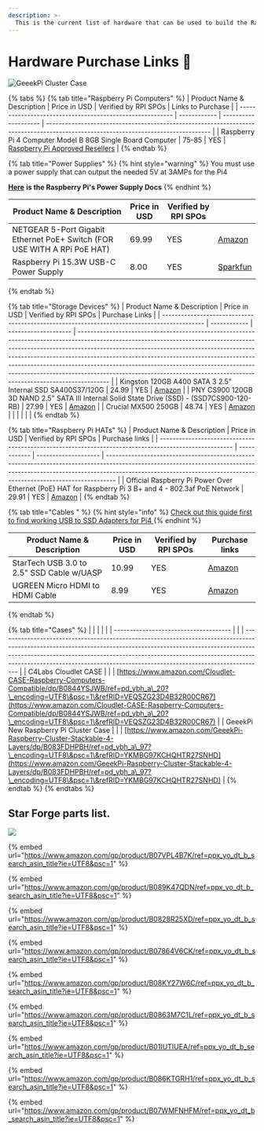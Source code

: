 ```yaml
---
description: >-
  This is the current list of hardware that can be used to build the Raspberry Pi stake pool, not including a separate laptop or PC for administration.
---
```


# Hardware Purchase Links 🏪

![GeeekPi Cluster Case](../../.gitbook/assets/photo\_2021-03-09-13.42.42.jpeg)

{% tabs %}
{% tab title="Raspberry Pi Computers" %}
| Product Name & Description                                | Price in USD | Verified by RPI SPOs | Links to Purchase                                                                                                                  |
| --------------------------------------------------------- | ------------ | -------------------- | ---------------------------------------------------------------------------------------------------------------------------------- |
| Raspberry Pi 4 Computer Model B 8GB Single Board Computer | 75-85        | YES                  | [Raspberry Pi Approved Resellers](https://www.raspberrypi.org/products/raspberry-pi-4-model-b/?variant=raspberry-pi-4-model-b-8gb) |
{% endtab %}

{% tab title="Power Supplies" %}
{% hint style="warning" %}
You must use a power supply that can output the needed 5V at 3AMPs for the Pi4

[**Here**](https://www.raspberrypi.org/documentation/hardware/raspberrypi/power/README.md) **is the Raspberry Pi's Power Supply Docs**
{% endhint %}

| Product Name & Description                                               | Price in USD | Verified by RPI SPOs |                                                                                                              |
| ------------------------------------------------------------------------ | ------------ | -------------------- | ------------------------------------------------------------------------------------------------------------ |
| NETGEAR 5-Port Gigabit Ethernet PoE+ Switch (FOR USE WITH A RPi PoE HAT) | 69.99        | YES                  | [Amazon](https://www.amazon.com/gp/product/B07WTXHSXC/ref=ppx_yo_dt_b_asin_title_o02\_s00?ie=UTF8\&psc=1) |
| Raspberry Pi 15.3W USB-C Power Supply                                    | 8.00         | YES                  | [Sparkfun](https://www.sparkfun.com/products/15448?src=raspberrypi)                                          |
{% endtab %}

{% tab title="Storage Devices" %}
| Product Name & Description                                                                  | Price in USD | Verified by RPI SPOs | Purchase Links                                                                                                                                                                                                                                                                                                                                                                                                                                                                                 |
| ------------------------------------------------------------------------------------------- | ------------ | -------------------- | ---------------------------------------------------------------------------------------------------------------------------------------------------------------------------------------------------------------------------------------------------------------------------------------------------------------------------------------------------------------------------------------------------------------------------------------------------------------------------------------------- |
| Kingston 120GB A400 SATA 3 2.5" Internal SSD SA400S37/120G                                  | 24.99        | YES                  | [Amazon](https://www.amazon.com/Kingston-120GB-Solid-SA400S37-120G/dp/B01N6JQS8C/ref=sxts_sxwds-bia-wc-rsf-ajax2\_0?crid=2IZ705SDHVNO2\&cv_ct_cx=kingston+a400\&dchild=1\&keywords=kingston+a400\&pd_rd_i=B01N6JQS8C\&pd_rd_r=cff9c24d-82ba-4471-892a-a23276b8b1db\&pd_rd_w=wzQ6v\&pd_rd_wg=6jlaB\&pf_rd_p=5c711241-c674-4eef-b21c-fe6add670f33\&pf_rd_r=MMBZR2DHZVKB3J1QE3HY\&psc=1\&qid=1615235655\&sprefix=kingsto%2Caps%2C254\&sr=1-2-e30f047d-8e3c-4340-8179-6a77ce88d756) |
| PNY CS900 120GB 3D NAND 2.5" SATA III Internal Solid State Drive (SSD) - (SSD7CS900-120-RB) | 27.99        | YES                  | [Amazon](https://www.amazon.com/gp/product/B0722XPTL6/ref=ppx_yo_dt_b_asin_title_o06\_s00?ie=UTF8\&th=1)                                                                                                                                                                                                                                                                                                                                                                                    |
| Crucial MX500 250GB                                                                         | 48.74        | YES                  | [Amazon](https://www.amazon.com/Crucial-MX500-250GB-NAND-Internal/dp/B0764WCXCV/ref=pd_ybh_a\_109?\_encoding=UTF8\&psc=1\&refRID=DFCXCZ7KPJPWES884N8A)                                                                                                                                                                                                                                                                                                                                   |
|                                                                                             |              |                      |                                                                                                                                                                                                                                                                                                                                                                                                                                                                                                |
{% endtab %}

{% tab title="Raspberry Pi HATs" %}
| Product Name & Description                                                                            | Price in USD | Verified by RPI SPOs | Purchase links                                                                                                                                                                                                                                |
| ----------------------------------------------------------------------------------------------------- | ------------ | -------------------- | --------------------------------------------------------------------------------------------------------------------------------------------------------------------------------------------------------------------------------------------- |
| Official Raspberry Pi Power Over Ethernet (PoE) HAT for Raspberry Pi 3 B+ and 4 - 802.3af PoE Network | 29.91        | YES                  | [Amazon](https://www.amazon.com/poe-hat/dp/B07GR9XQJH/ref=sr\_1\_2?dchild=1\&keywords=Official+Raspberry+Pi+Power+Over+Ethernet+%28PoE%29+HAT+for+Raspberry+Pi+3+B%2B+and+802.3af+PoE+Network\&qid=1615236400\&s=electronics\&sr=1-2) |
{% endtab %}

{% tab title="Cables " %}
{% hint style="info" %}
[Check out this guide first to find working USB to SSD Adapters for Pi4 ](https://jamesachambers.com/raspberry-pi-4-usb-boot-config-guide-for-ssd-flash-drives/?amp=1)
{% endhint %}

| Product Name & Description                | Price in USD | Verified by RPI SPOs | Purchase links                                                                                                                                                            |
| ----------------------------------------- | ------------ | -------------------- | ------------------------------------------------------------------------------------------------------------------------------------------------------------------------- |
| StarTech USB 3.0 to 2.5" SSD Cable w/UASP | 10.99        | YES                  | [Amazon](https://www.amazon.com/StarTech-com-SATA-USB-Cable-USB3S2SAT3CB/dp/B00HJZJI84/ref=sr\_1\_15?dchild=1\&keywords=startech+usb+3.0\&qid=1617056177\&sr=8-15) |
| UGREEN Micro HDMI to HDMI Cable           | 8.99         | YES                  | [Amazon](https://www.amazon.com/gp/product/B06WWQ7KLV/ref=ppx_yo_dt_b_asin_title_o05\_s00?ie=UTF8\&psc=1)                                                              |
{% endtab %}

{% tab title="Cases" %}
|                                       |  |  |                                                                                                                                                                                                                                                                                                                                |
| ------------------------------------- |  |  | ------------------------------------------------------------------------------------------------------------------------------------------------------------------------------------------------------------------------------------------------------------------------------------------------------------------------------ |
| C4Labs Cloudlet CASE                  |  |  | [https://www.amazon.com/Cloudlet-CASE-Raspberry-Computers-Compatible/dp/B0844YSJWB/ref=pd_ybh_a\_20?\_encoding=UTF8\&psc=1\&refRID=VEQSZG23D4B32R00CR67](https://www.amazon.com/Cloudlet-CASE-Raspberry-Computers-Compatible/dp/B0844YSJWB/ref=pd_ybh_a\_20?\_encoding=UTF8\&psc=1\&refRID=VEQSZG23D4B32R00CR67) |
| GeeekPi New Raspberry Pi Cluster Case |  |  | [https://www.amazon.com/GeeekPi-Raspberry-Cluster-Stackable-4-Layers/dp/B083FDHPBH/ref=pd_ybh_a\_97?\_encoding=UTF8\&psc=1\&refRID=YKMBG97KCHQHTR27SNHD](https://www.amazon.com/GeeekPi-Raspberry-Cluster-Stackable-4-Layers/dp/B083FDHPBH/ref=pd_ybh_a\_97?\_encoding=UTF8\&psc=1\&refRID=YKMBG97KCHQHTR27SNHD) |
{% endtab %}
{% endtabs %}

## Star Forge parts list.

![](../../.gitbook/assets/photo\_2021-03-09-13.40.29.jpeg)

{% embed url="https://www.amazon.com/gp/product/B07VPL4B7K/ref=ppx_yo_dt_b_search_asin_title?ie=UTF8&psc=1" %}

{% embed url="https://www.amazon.com/gp/product/B089K47QDN/ref=ppx_yo_dt_b_search_asin_title?ie=UTF8&psc=1" %}

{% embed url="https://www.amazon.com/gp/product/B0828R25XD/ref=ppx_yo_dt_b_search_asin_title?ie=UTF8&psc=1" %}

{% embed url="https://www.amazon.com/gp/product/B07864V6CK/ref=ppx_yo_dt_b_search_asin_title?ie=UTF8&psc=1" %}

{% embed url="https://www.amazon.com/gp/product/B08KY27W6C/ref=ppx_yo_dt_b_search_asin_title?ie=UTF8&psc=1" %}

{% embed url="https://www.amazon.com/gp/product/B0863M7C1L/ref=ppx_yo_dt_b_search_asin_title?ie=UTF8&psc=1" %}

{% embed url="https://www.amazon.com/gp/product/B01IUTIUEA/ref=ppx_yo_dt_b_search_asin_title?ie=UTF8&psc=1" %}

{% embed url="https://www.amazon.com/gp/product/B086KTGRH1/ref=ppx_yo_dt_b_search_asin_title?ie=UTF8&psc=1" %}

{% embed url="https://www.amazon.com/gp/product/B07WMFNHFM/ref=ppx_yo_dt_b_search_asin_title?ie=UTF8&psc=1" %}

